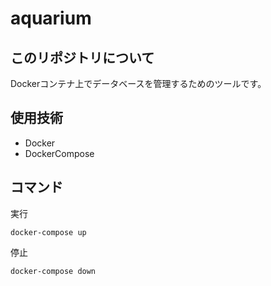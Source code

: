 # aquarium

## このリポジトリについて

Dockerコンテナ上でデータベースを管理するためのツールです。  

## 使用技術

- Docker
- DockerCompose

## コマンド

実行
```
docker-compose up
```

停止
```
docker-compose down
```
